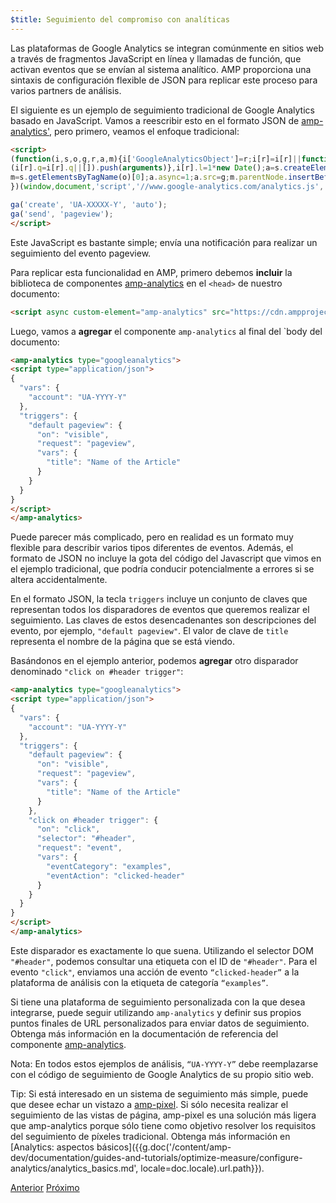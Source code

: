 ```yaml
---
$title: Seguimiento del compromiso con analíticas
---
```


Las plataformas de Google Analytics se integran comúnmente en sitios web a través de fragmentos JavaScript en línea y llamadas de función, que activan eventos que se envían al sistema analítico. AMP proporciona una sintaxis de configuración flexible de JSON para replicar este proceso para varios partners de análisis.

El siguiente es un ejemplo de seguimiento tradicional de Google Analytics basado en JavaScript. Vamos a reescribir esto en el formato JSON de [amp-analytics'](/es/docs/reference/components/amp-analytics.html), pero primero, veamos el enfoque tradicional:

```html
<script>
(function(i,s,o,g,r,a,m){i['GoogleAnalyticsObject']=r;i[r]=i[r]||function(){
(i[r].q=i[r].q||[]).push(arguments)},i[r].l=1*new Date();a=s.createElement(o),
m=s.getElementsByTagName(o)[0];a.async=1;a.src=g;m.parentNode.insertBefore(a,m)
})(window,document,'script','//www.google-analytics.com/analytics.js','ga');

ga('create', 'UA-XXXXX-Y', 'auto');
ga('send', 'pageview');
</script>
```

Este JavaScript es bastante simple; envía una notificación para realizar un seguimiento del evento pageview.

Para replicar esta funcionalidad en AMP, primero debemos **incluir** la biblioteca de componentes [amp-analytics](/es/docs/reference/components/amp-analytics.html)  en el `<head>` de nuestro documento:

```html
<script async custom-element="amp-analytics" src="https://cdn.ampproject.org/v0/amp-analytics-0.1.js"></script>
```

Luego, vamos a **agregar** el componente `amp-analytics` al final del `body del documento:

```html
<amp-analytics type="googleanalytics">
<script type="application/json">
{
  "vars": {
    "account": "UA-YYYY-Y"
  },
  "triggers": {
    "default pageview": {
      "on": "visible",
      "request": "pageview",
      "vars": {
        "title": "Name of the Article"
      }
    }
  }
}
</script>
</amp-analytics>
```

Puede parecer más complicado, pero en realidad es un formato muy flexible para describir varios tipos diferentes de eventos. Además, el formato de JSON no incluye la gota del código del Javascript que vimos en el ejemplo tradicional, que podría conducir potencialmente a errores si se altera accidentalmente.

En el formato JSON, la tecla `triggers` incluye un conjunto de claves que representan todos los disparadores de eventos que queremos realizar el seguimiento. Las claves de estos desencadenantes son descripciones del evento, por ejemplo, `"default pageview"`. El valor de clave de `title` representa el nombre de la página que se está viendo.

Basándonos en el ejemplo anterior, podemos **agregar** otro disparador denominado `"click on #header trigger"`:

```html
<amp-analytics type="googleanalytics">
<script type="application/json">
{
  "vars": {
    "account": "UA-YYYY-Y"
  },
  "triggers": {
    "default pageview": {
      "on": "visible",
      "request": "pageview",
      "vars": {
        "title": "Name of the Article"
      }
    },
    "click on #header trigger": {
      "on": "click",
      "selector": "#header",
      "request": "event",
      "vars": {
        "eventCategory": "examples",
        "eventAction": "clicked-header"
      }
    }
  }
}
</script>
</amp-analytics>
```

Este disparador es exactamente lo que suena. Utilizando el selector DOM `"#header"`, podemos consultar una etiqueta con el ID de `"#header"`. Para el evento `"click"`, enviamos una acción de evento `“clicked-header”` a la plataforma de análisis con la etiqueta de categoría `“examples”`.

Si tiene una plataforma de seguimiento personalizada con la que desea integrarse, puede seguir utilizando `amp-analytics` y definir sus propios puntos finales de URL personalizados para enviar datos de seguimiento. Obtenga más información en la documentación de referencia del componente [amp-analytics](/es/docs/reference/components/amp-analytics.html).

Nota: En todos estos ejemplos de análisis, `“UA-YYYY-Y”` debe reemplazarse con el código de seguimiento de Google Analytics de su propio sitio web.

Tip: Si está interesado en un sistema de seguimiento más simple, puede que desee echar un vistazo a [amp-pixel](/es/docs/reference/components/amp-pixel.html). Si sólo necesita realizar el seguimiento de las vistas de página, amp-pixel es una solución más ligera que amp-analytics porque sólo tiene como objetivo resolver los requisitos del seguimiento de píxeles tradicional. Obtenga más información en [Analytics: aspectos básicos]({{g.doc('/content/amp-dev/documentation/guides-and-tutorials/optimize-measure/configure-analytics/analytics_basics.md', locale=doc.locale).url.path}}).

<div class="prev-next-buttons">
  <a class="button prev-button" href="{{g.doc('/content/amp-dev/documentation/guides-and-tutorials/start/add_advanced/adding_carousels.md', locale=doc.locale).url.path}}"><span class="arrow-prev">Anterior</span></a>
  <a class="button next-button" href="{{g.doc('/content/amp-dev/documentation/guides-and-tutorials/start/add_advanced/navigating.md', locale=doc.locale).url.path}}"><span class="arrow-next">Próximo</span></a>
</div>
